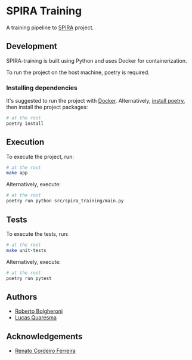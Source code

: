 # SPIRA Training

A training pipeline to [SPIRA](https://spira.ime.usp.br/) project.

## Development

SPIRA-training is built using Python and uses Docker for containerization.

To run the project on the host machine, poetry is required. 

### Installing dependencies

It's suggested to run the project with [Docker](https://docs.docker.com/engine/install/).
Alternatively, [install poetry](https://python-poetry.org/docs/#installation), then install the project packages:

```bash
# at the root
poetry install
```

## Execution 

To execute the project, run:

```sh
# at the root
make app
```

Alternatively, execute:

```sh
# at the root
poetry run python src/spira_training/main.py
```

## Tests

To execute the tests, run:

```sh
# at the root
make unit-tests
```

Alternatively, execute: 

```sh
# at the root
poetry run pytest
```

## Authors
- [Roberto Bolgheroni](https://github.com/bolgheroni)
- [Lucas Quaresma](https://github.com/lucasqml)

## Acknowledgements
- [Renato Cordeiro Ferreira](https://linktr.ee/renatocf)

